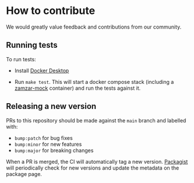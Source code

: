 # How to contribute

We would greatly value feedback and contributions from our community.

## Running tests

To run tests:

- Install [Docker Desktop](https://www.docker.com/products/docker-desktop/)

- Run `make test`. This will start a docker compose stack (including a [zamzar-mock](https://github.com/zamzar/zamzar-mock)
  container) and run the tests against it.

## Releasing a new version

PRs to this repository should be made against the `main` branch and labelled with:

* `bump:patch` for bug fixes
* `bump:minor` for new features
* `bump:major` for breaking changes

When a PR is merged, the CI will automatically tag a new version. 
[Packagist](https://packagist.org/packages/zamzar/zamzar-php) will periodically check for new versions and update the
metadata on the package page.
